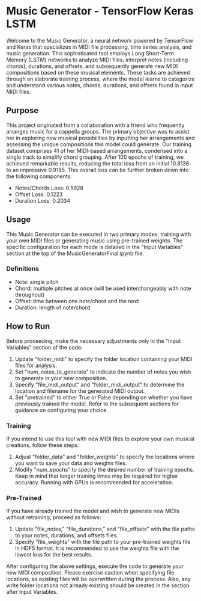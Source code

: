 # Music Generator - TensorFlow Keras LSTM
Welcome to the Music Generator, a neural network powered by TensorFlow and Keras that specializes in MIDI file processing, time series analysis, and music generation. This sophisticated tool employs Long Short-Term Memory (LSTM) networks to analyze MIDI files, interpret notes (including chords), durations, and offsets, and subsequently generate new MIDI compositions based on these musical elements. These tasks are achieved through an elaborate training process, where the model learns to categorize and understand various notes, chords, durations, and offsets found in input MIDI files.

## Purpose
This project originated from a collaboration with a friend who frequently arranges music for a cappella groups. The primary objective was to assist her in exploring new musical possibilities by inputting her arrangements and assessing the unique compositions this model could generate. Our training dataset comprises 41 of her MIDI-based arrangements, condensed into a single track to simplify chord grouping. After 100 epochs of training, we achieved remarkable results, reducing the total loss from an initial 10.8136 to an impressive 0.9185. This overall loss can be further broken down into the following components:
- Notes/Chords Loss: 0.5928
- Offset Loss: 0.1223
- Duration Loss: 0.2034

## Usage
This Music Generator can be executed in two primary modes: training with your own MIDI files or generating music using pre-trained weights. The specific configuration for each mode is detailed in the "Input Variables" section at the top of the MusicGeneratorFinal.ipynb file.

### Definitions
- Note: single pitch
- Chord: multiple pitches at once (will be used interchangeably with note throughout)
- Offset: time between one note/chord and the next
- Duration: length of note/chord

## How to Run
Before proceeding, make the necessary adjustments only in the "Input Variables" section of the code:
1. Update "folder_midi" to specify the folder location containing your MIDI files for analysis.
2. Set "num_notes_to_generate" to indicate the number of notes you wish to generate in your new composition.
3. Specify "file_midi_output" and "folder_midi_output" to determine the location and filename for the generated MIDI output.
4. Set "pretrained" to either True or False depending on whether you have previously trained the model. Refer to the subsequent sections for guidance on configuring your choice.

### Training
If you intend to use this tool with new MIDI files to explore your own musical creations, follow these steps:
1. Adjust "folder_data" and "folder_weights" to specify the locations where you want to save your data and weights files.
2. Modify "num_epochs" to specify the desired number of training epochs. Keep in mind that longer training times may be required for higher accuracy. Running with GPUs is recommended for acceleration.

### Pre-Trained
If you have already trained the model and wish to generate new MIDIs without retraining, proceed as follows:
1. Update "file_notes," "file_durations," and "file_offsets" with the file paths to your notes, durations, and offsets files.
2. Specify "file_weights" with the file path to your pre-trained weights file in HDF5 format. It is recommended to use the weights file with the lowest loss for the best results.

After configuring the above settings, execute the code to generate your new MIDI composition. Please exercise caution when specifying file locations, as existing files will be overwritten during the process. Also, any write folder locations not already existing should be created in the section after Input Variables.
